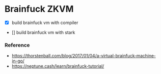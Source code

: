 # Brainfuck ZKVM

- [x] build brainfuck vm with compiler
- [] build brainfuck vm with stark

### Reference

- https://thorstenball.com/blog/2017/01/04/a-virtual-brainfuck-machine-in-go/
- https://neptune.cash/learn/brainfuck-tutorial/
